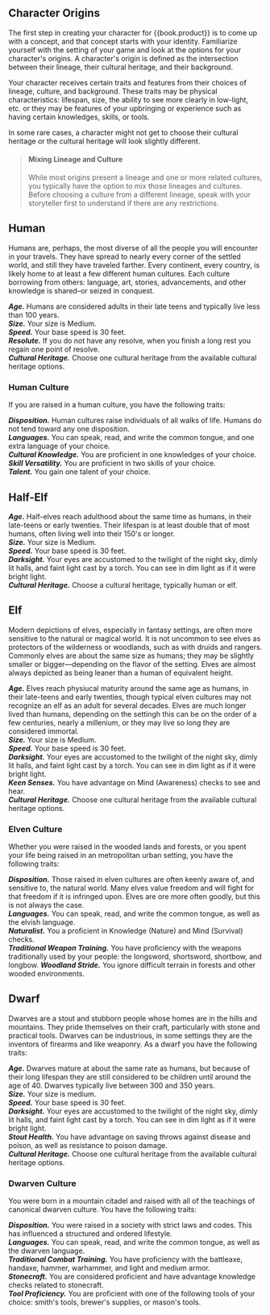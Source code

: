 ## Character Origins
The first step in creating your character for {{book.product}} is to come up
with a concept, and that concept starts with your identity. Familiarize yourself
with the setting of your game and look at the options for your character's
origins. A character's origin is defined as the intersection between their
lineage, their cultural heritage, and their background.

Your character receives certain traits and features from their choices of
lineage, culture, and background. These traits may be physical characteristics:
lifespan, size, the ability to see more clearly in low-light, etc. or they may
be features of your upbringing or experience such as having certain knowledges,
skills, or tools.

In some rare cases, a character might not get to choose their cultural heritage
or the cultural heritage will look slightly different.

> #### Mixing Lineage and Culture
> While most origins present a lineage and one or more related cultures, you
> typically have the option to mix those lineages and cultures. Before choosing a
> culture from a different lineage, speak with your storyteller first to
> understand if there are any restrictions.

## Human
Humans are, perhaps, the most diverse of all the people you will encounter in
your travels. They have spread to nearly every corner of the settled world, and
still they have traveled farther. Every continent, every country, is likely home
to at least a few different human cultures. Each culture borrowing from others:
language, art, stories, advancements, and other knowledge is shared–or seized in
conquest.

___Age.___ Humans are considered adults in their late teens and typically live less than 100 years.<br/>
___Size.___ Your size is Medium.<br/>
___Speed.___ Your base speed is 30 feet.<br/>
___Resolute.___ If you do not have any resolve, when you finish a long rest you regain one point of resolve.<br/>
___Cultural Heritage.___ Choose one cultural heritage from the available cultural heritage options.

### Human Culture
If you are raised in a human culture, you have the following traits:

___Disposition.___ Human cultures raise individuals of all walks of life. Humans
  do not tend toward any one disposition.<br/>
___Languages.___ You can speak, read, and write the common tongue, and one extra
  language of your choice.<br/>
___Cultural Knowledge.___ You are proficient in one knowledges of your
  choice.<br/>
___Skill Versatility.___ You are proficient in two skills of your choice.<br/>
___Talent.___ You gain one talent of your choice.<br/>

## Half-Elf
___Age.___ Half-elves reach adulthood about the same time as humans, in their
  late-teens or early twenties. Their lifespan is at least double that of most
  humans, often living well into their 150's or longer.<br/>
___Size.___ Your size is Medium.<br/>
___Speed.___ Your base speed is 30 feet.<br/>
___Darksight.___ Your eyes are accustomed to the twilight of the night sky,
  dimly lit halls, and faint light cast by a torch. You can see in dim light as
  if it were bright light.<br/>
___Cultural Heritage.___ Choose a cultural heritage, typically human or
  elf.<br/>

## Elf
Modern depictions of elves, especially in fantasy settings, are often more
sensitive to the natural or magical world. It is not uncommon to see elves as
protectors of the wilderness or woodlands, such as with druids and rangers.
Commonly elves are about the same size as humans; they may be slightly smaller
or bigger—depending on the flavor of the setting. Elves are almost always
depicted as being leaner than a human of equivalent height.

___Age.___ Elves reach physiucal maturity around the same age as humans, in
  their late-teens and early twenties, though typical elven cultures may not
  recognize an elf as an adult for several decades. Elves are much longer lived
  than humans, depending on the settingh this can be on the order of a few
  centuries, nearly a millenium, or they may live so long they are considered
  immortal.<br/>
___Size.___ Your size is Medium.<br/>
___Speed.___ Your base speed is 30 feet.<br/>
___Darksight.___ Your eyes are accustomed to the twilight of the night sky,
  dimly lit halls, and faint light cast by a torch. You can see in dim light as
  if it were bright light.<br/>
___Keen Senses.___ You have advantage on Mind (Awareness) checks to see and
  hear.<br/>
___Cultural Heritage.___ Choose one cultural heritage from the available
  cultural heritage options.

### Elven Culture
Whether you were raised in the wooded lands and forests, or you spent your life
being raised in an metropolitan urban setting, you have the following traits:

___Disposition.___ Those raised in elven cultures are often keenly aware of, and
  sensitive to, the natural world. Many elves value freedom and will fight for
  that freedom if it is infringed upon. Elves are ore more often goodly, but
  this is not always the case.<br/>
___Languages.___ You can speak, read, and write the common tongue, as well as
  the elvish language.<br/>
___Naturalist.___ You a proficient in Knowledge (Nature) and Mind (Survival)
  checks.<br/>
___Traditional Weapon Training.___ You have proficiency with the weapons 
  traditionally used by your people: the longsword, shortsword, shortbow, and
  longbow.
___Woodland Stride.___ You ignore difficult terrain in forests and other wooded
  environments.<br/>

## Dwarf
Dwarves are a stout and stubborn people whose homes are in the hills and
mountains. They pride themselves on their craft, particularly with stone and
practical tools. Dwarves can be industrious, in some settings they are the
inventors of firearms and like weaponry. As a dwarf you have the following traits:

___Age.___ Dwarves mature at about the same rate as humans, but because of their
  long lifespan they are still considered to be children until around the age
  of 40. Dwarves typically live between 300 and 350 years.<br/>
___Size.___ Your size is medium.<br/>
___Speed.___ Your base speed is 30 feet.<br/>
___Darksight.___ Your eyes are accustomed to the twilight of the night sky,
  dimly lit halls, and faint light cast by a torch. You can see in dim light as
  if it were bright light.<br/>
___Stout Health.___ You have advantage on saving throws against disease and
  poison, as well as resistance to poison damage.<br/>
___Cultural Heritage.___ Choose one cultural heritage from the available
  cultural heritage options.

### Dwarven Culture
You were born in a mountain citadel and raised with all of the teachings of
canonical dwarven culture. You have the following traits:

___Disposition.___ You were raised in a society with strict laws and codes. This
  has influenced a structured and ordered lifestyle.<br/>
___Languages.___ You can speak, read, and write the common tongue, as well as
  the dwarven language.<br/>
___Traditional Combat Training.___ You have proficiency with the battleaxe, handaxe, hammer, warhammer, and  light and medium armor.<br/>
___Stonecraft.___ You are considered proficient and have advantage knowledge
  checks related to stonecraft.<br/>
___Tool Proficiency.___ You are proficient with one of the following tools of
  your choice: smith's tools, brewer's supplies, or mason's tools.
